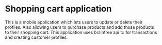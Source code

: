 # Shopping cart application

This is a mobile application which lets users to update or delete their profiles. Also allowing users to purchase products and add those products to their shopping cart. This application uses braintree api to for transactions and creating customer profiles. 
